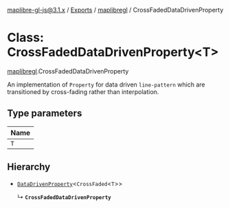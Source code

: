 [maplibre-gl-js@3.1.x](../README.md) / [Exports](../modules.md) / [maplibregl](../modules/maplibregl.md) / CrossFadedDataDrivenProperty

# Class: CrossFadedDataDrivenProperty<T\>

[maplibregl](../modules/maplibregl.md).CrossFadedDataDrivenProperty

An implementation of `Property` for  data driven `line-pattern` which are transitioned by cross-fading
rather than interpolation.

## Type parameters

| Name |
| :------ |
| `T` |

## Hierarchy

- [`DataDrivenProperty`](maplibregl.DataDrivenProperty.md)<`CrossFaded`<`T`\>\>

  ↳ **`CrossFadedDataDrivenProperty`**
